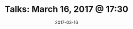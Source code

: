 ---
title:  "Talks: March 16, 2017 @ 17:30"
date:   2017-03-16
meetup_id: "237807336"
meetup_url: "https://www.meetup.com/CocoaHeads-Montreal/events/237807336/"
venue_name: "WeWork L'Avenue"
venue_address: 1275 Avenue des Canadiens-de-Montréal, 5th floor, Montréal, QC"
venue_address_map_url: "https://maps.google.com/maps?f=q&hl=en&q=1275+Avenue+des+Canadiens-de-Montr%C3%A9al%2C+Montr%C3%A9al%2C+QC%2C+H3B+5E8%2C+ca"
speakers:
  - name: "Kathy Tavel"
    title: "Making Meetup"
    twitter: kathytafel‬
  - name: "Frank Courville"
    title: "Supercharge your Apps with NSOperations"
    twitter: frankacy
---